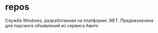 # repos
Служба Windows, разработанная на платформе .NET.
Предназначена для парсинга объявлений из сервиса Авито

